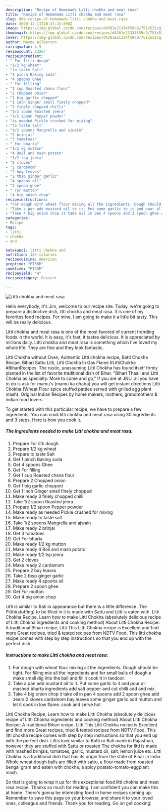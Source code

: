```yaml
---
description: "Recipe of Homemade Litti chokha and meat rasa"
title: "Recipe of Homemade Litti chokha and meat rasa"
slug: 908-recipe-of-homemade-litti-chokha-and-meat-rasa
date: 2020-12-11T20:37:23.696Z
image: https://img-global.cpcdn.com/recipes/d4301e21334f59c9/751x532cq70/litti-chokha-and-meat-rasa-recipe-main-photo.jpg
thumbnail: https://img-global.cpcdn.com/recipes/d4301e21334f59c9/751x532cq70/litti-chokha-and-meat-rasa-recipe-main-photo.jpg
cover: https://img-global.cpcdn.com/recipes/d4301e21334f59c9/751x532cq70/litti-chokha-and-meat-rasa-recipe-main-photo.jpg
author: Mayme Wilkerson
ratingvalue: 4.9
reviewcount: 23264
recipeingredient:
- " For litti dough"
- "1/2 kg wheat"
- "to taste Salt"
- "1 pinch Baking soda"
- "4 spoons Ghee"
- " For filling"
- "1 cup Roasted chana flour"
- "2 Chopped onion"
- "1 big garlic chopped"
- "1 inch Ginger small finely chopped"
- "3 finely chopped chilli"
- "1/2 spoon Roasted jeera"
- "1/2 spoon Pepper powder"
- "as needed Pickle crushed for mixing"
- "to taste salt"
- "1/2 spoons Mangrella and ajwain"
- "2 brinjal"
- "3 tomatoes"
- " For bharta"
- "1/2 kg mutton"
- "4 Boil and mash potato"
- "1/2 tsp jeera"
- "2 cloves"
- "2 cardamom"
- "2 bay leaves"
- "2 tbsp ginger garlic"
- "4 spoons oil"
- "2 spoon ghee"
- " For mutton"
- "4 big onion chop"
recipeinstructions:
- "For dough with wheat flour mixing all the ingredients. Dough should be tight. For filling mix all the ingredients and for small balls of dough a make small dig into the ball and fill it cook it in tandoor."
- "Take a pan add mustard oil to it. Put some garlic to it and pour all mashed bharta ingredients add salt pepper and cut chilli add and mix."
- "Take 4 big onion chop it take oil in pan 4 spoons add 2 spoon ghee add zeera 2 cloves cardamom bay leaves some ginger garlic add mutton and let it cook in low flame. cook and serve hot"
categories:
- Recipe
tags:
- litti
- chokha
- and

katakunci: litti chokha and 
nutrition: 184 calories
recipecuisine: American
preptime: "PT35M"
cooktime: "PT45M"
recipeyield: "4"
recipecategory: Dessert

---
```



![Litti chokha and meat rasa](https://img-global.cpcdn.com/recipes/d4301e21334f59c9/751x532cq70/litti-chokha-and-meat-rasa-recipe-main-photo.jpg)

Hello everybody, it's Jim, welcome to our recipe site. Today, we're going to prepare a distinctive dish, litti chokha and meat rasa. It is one of my favorites food recipes. For mine, I am going to make it a little bit tasty. This will be really delicious.

Litti chokha and meat rasa is one of the most favored of current trending foods in the world. It is easy, it's fast, it tastes delicious. It is appreciated by millions daily. Litti chokha and meat rasa is something which I've loved my whole life. They are fine and they look fantastic.

Litti Chokha without Oven, Authentic Litti chokha recipe, Batti Chokha Recipe, Bihari Sattu Litti, Litti Chokha In Gas Flame #LittiChokha #BihariRecipes. The rustic, unassuming Litti Chokha has found itself firmly planted in the list of favorite traditional dish of Bihar. &#34;Bihari Thaali and Litti Chokha as specialty. More to come and go,&#34; If you are at JNU, all you have to do is ask for mamu&#39;s (mamu ka dhaba) you will get instant directions Litti Chokha (Wheat Flour spice stuffed patties served with grilled egg plant mash). Original Indian Recipes by home makers, mothers, grandmothers &amp; Indian food lovers.


To get started with this particular recipe, we have to prepare a few ingredients. You can cook litti chokha and meat rasa using 30 ingredients and 3 steps. Here is how you cook it.

<!--inarticleads1-->

##### The ingredients needed to make Litti chokha and meat rasa:

1. Prepare  For litti dough
1. Prepare 1/2 kg wheat
1. Prepare to taste Salt
1. Get 1 pinch Baking soda
1. Get 4 spoons Ghee
1. Get  For filling
1. Get 1 cup Roasted chana flour
1. Prepare 2 Chopped onion
1. Get 1 big garlic chopped
1. Get 1 inch Ginger small finely chopped
1. Make ready 3 finely chopped chilli
1. Take 1/2 spoon Roasted jeera
1. Prepare 1/2 spoon Pepper powder
1. Make ready as needed Pickle crushed for mixing
1. Make ready to taste salt
1. Take 1/2 spoons Mangrella and ajwain
1. Make ready 2 brinjal
1. Get 3 tomatoes
1. Get  For bharta
1. Make ready 1/2 kg mutton
1. Make ready 4 Boil and mash potato
1. Make ready 1/2 tsp jeera
1. Get 2 cloves
1. Make ready 2 cardamom
1. Prepare 2 bay leaves
1. Take 2 tbsp ginger garlic
1. Make ready 4 spoons oil
1. Prepare 2 spoon ghee
1. Get  For mutton
1. Get 4 big onion chop


Litti is similar to Bati in appearance but there is a little difference. The Pitthi(stuffing) to be filled in it is made with Sattu and Litti is eaten with. Litti Chokha Recipe, Learn how to make Litti Chokha (absolutely delicious recipe of Litti Chokha ingredients and cooking method) About Litti Chokha Recipe: A traditional Bihari recipe, Litti This Litti Chokha recipe is Excellent and find more Great recipes, tried &amp; tested recipes from NDTV Food. This litti chokha recipe comes with step by step instructions so that you end up with the perfect dish. 

<!--inarticleads2-->

##### Instructions to make Litti chokha and meat rasa:

1. For dough with wheat flour mixing all the ingredients. Dough should be tight. For filling mix all the ingredients and for small balls of dough a make small dig into the ball and fill it cook it in tandoor.
1. Take a pan add mustard oil to it. Put some garlic to it and pour all mashed bharta ingredients add salt pepper and cut chilli add and mix.
1. Take 4 big onion chop it take oil in pan 4 spoons add 2 spoon ghee add zeera 2 cloves cardamom bay leaves some ginger garlic add mutton and let it cook in low flame. cook and serve hot


Litti Chokha Recipe, Learn how to make Litti Chokha (absolutely delicious recipe of Litti Chokha ingredients and cooking method) About Litti Chokha Recipe: A traditional Bihari recipe, Litti This Litti Chokha recipe is Excellent and find more Great recipes, tried &amp; tested recipes from NDTV Food. This litti chokha recipe comes with step by step instructions so that you end up with the perfect dish. Littis look similar to Batti or Bati made in Rajasthan, however they are stuffed with Sattu or roasted The chokha for litti is made with mashed brinjals, tomatoes, garlic, mustard oil, salt, lemon juice etc. Litti Chokha is a traditional dish that has its origin from the state of Bihar in India. Whole wheat dough balls are filled with sattu, a flour made from roasted bengal gram and eaten with chokha, a spicy poatato-tomato-eggplant mash. 

So that is going to wrap it up for this exceptional food litti chokha and meat rasa recipe. Thanks so much for reading. I am confident you can make this at home. There's gonna be interesting food in home recipes coming up. Remember to save this page on your browser, and share it to your loved ones, colleague and friends. Thank you for reading. Go on get cooking!
